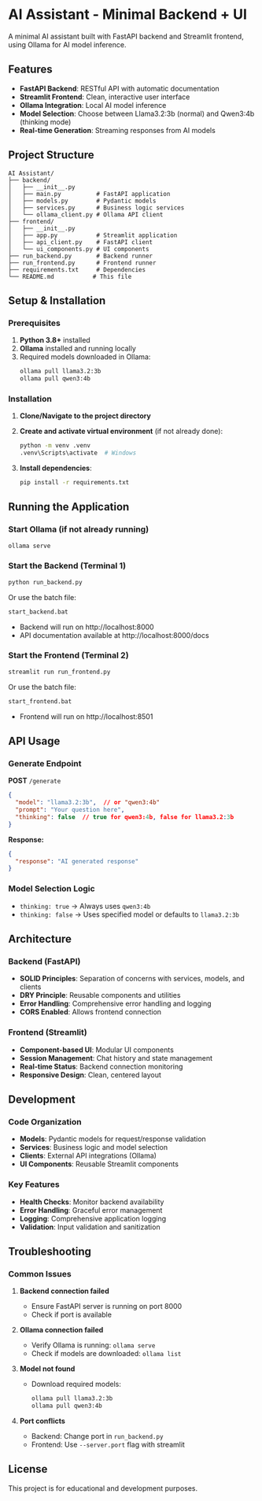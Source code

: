 # AI Assistant - Minimal Backend + UI

A minimal AI assistant built with FastAPI backend and Streamlit frontend, using Ollama for AI model inference.

## Features

- **FastAPI Backend**: RESTful API with automatic documentation
- **Streamlit Frontend**: Clean, interactive user interface
- **Ollama Integration**: Local AI model inference
- **Model Selection**: Choose between Llama3.2:3b (normal) and Qwen3:4b (thinking mode)
- **Real-time Generation**: Streaming responses from AI models

## Project Structure

```
AI Assistant/
├── backend/
│   ├── __init__.py
│   ├── main.py          # FastAPI application
│   ├── models.py        # Pydantic models
│   ├── services.py      # Business logic services
│   └── ollama_client.py # Ollama API client
├── frontend/
│   ├── __init__.py
│   ├── app.py           # Streamlit application
│   ├── api_client.py    # FastAPI client
│   └── ui_components.py # UI components
├── run_backend.py       # Backend runner
├── run_frontend.py      # Frontend runner
├── requirements.txt     # Dependencies
└── README.md           # This file
```

## Setup & Installation

### Prerequisites

1. **Python 3.8+** installed
2. **Ollama** installed and running locally
3. Required models downloaded in Ollama:
   ```bash
   ollama pull llama3.2:3b
   ollama pull qwen3:4b
   ```

### Installation

1. **Clone/Navigate to the project directory**
2. **Create and activate virtual environment** (if not already done):
   ```bash
   python -m venv .venv
   .venv\Scripts\activate  # Windows
   ```

3. **Install dependencies**:
   ```bash
   pip install -r requirements.txt
   ```

## Running the Application

### Start Ollama (if not already running)
```bash
ollama serve
```

### Start the Backend (Terminal 1)
```bash
python run_backend.py
```
Or use the batch file:
```bash
start_backend.bat
```
- Backend will run on http://localhost:8000
- API documentation available at http://localhost:8000/docs

### Start the Frontend (Terminal 2)
```bash
streamlit run run_frontend.py
```
Or use the batch file:
```bash
start_frontend.bat
```
- Frontend will run on http://localhost:8501

## API Usage

### Generate Endpoint

**POST** `/generate`

```json
{
  "model": "llama3.2:3b",  // or "qwen3:4b"
  "prompt": "Your question here",
  "thinking": false  // true for qwen3:4b, false for llama3.2:3b
}
```

**Response:**
```json
{
  "response": "AI generated response"
}
```

### Model Selection Logic

- `thinking: true` → Always uses `qwen3:4b`
- `thinking: false` → Uses specified model or defaults to `llama3.2:3b`

## Architecture

### Backend (FastAPI)
- **SOLID Principles**: Separation of concerns with services, models, and clients
- **DRY Principle**: Reusable components and utilities
- **Error Handling**: Comprehensive error handling and logging
- **CORS Enabled**: Allows frontend connection

### Frontend (Streamlit)
- **Component-based UI**: Modular UI components
- **Session Management**: Chat history and state management
- **Real-time Status**: Backend connection monitoring
- **Responsive Design**: Clean, centered layout

## Development

### Code Organization
- **Models**: Pydantic models for request/response validation
- **Services**: Business logic and model selection
- **Clients**: External API integrations (Ollama)
- **UI Components**: Reusable Streamlit components

### Key Features
- **Health Checks**: Monitor backend availability
- **Error Handling**: Graceful error management
- **Logging**: Comprehensive application logging
- **Validation**: Input validation and sanitization

## Troubleshooting

### Common Issues

1. **Backend connection failed**
   - Ensure FastAPI server is running on port 8000
   - Check if port is available

2. **Ollama connection failed**
   - Verify Ollama is running: `ollama serve`
   - Check if models are downloaded: `ollama list`

3. **Model not found**
   - Download required models:
     ```bash
     ollama pull llama3.2:3b
     ollama pull qwen3:4b
     ```

4. **Port conflicts**
   - Backend: Change port in `run_backend.py`
   - Frontend: Use `--server.port` flag with streamlit

## License

This project is for educational and development purposes.
